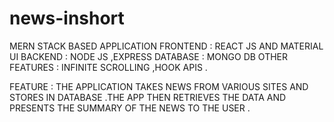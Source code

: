 # news-inshort

MERN STACK BASED APPLICATION
FRONTEND : REACT JS AND MATERIAL UI
BACKEND  : NODE JS ,EXPRESS 
DATABASE : MONGO DB 
OTHER FEATURES : INFINITE SCROLLING ,HOOK APIS .

FEATURE : 
THE APPLICATION TAKES NEWS FROM VARIOUS SITES AND STORES IN DATABASE .THE APP THEN RETRIEVES THE DATA AND PRESENTS THE SUMMARY OF THE NEWS TO THE USER .
